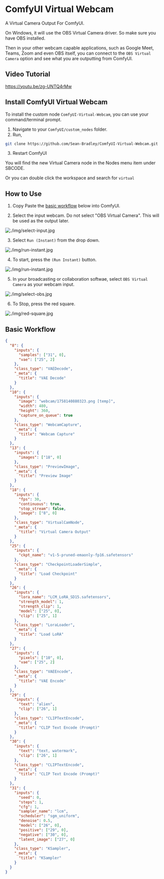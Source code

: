 # ComfyUI Virtual Webcam

A Virtual Camera Output For ComfyUI.

On Windows, it will use the OBS Virtual Camera driver. So make sure you have OBS installed.

Then in your other webcam capable applications, such as Google Meet, Teams, Zoom and even OBS itself, you can connect to the `OBS Virtual Camera` option and see what you are outputting from ComfyUI.

## Video Tutorial

https://youtu.be/zg-UNTQ4rMw

## Install ComfyUI Virtual Webcam

To install the custom node `ComfyUI-Virtual-Webcam`, you can use your command/terminal prompt.

1. Navigate to your `ComfyUI/custom_nodes` folder.
2. Run,

```bash
git clone https://github.com/Sean-Bradley/ComfyUI-Virtual-Webcam.git
```

3. Restart ComfyUI

You will find the new Virtual Camera node in the Nodes menu item under SBCODE.

Or you can double click the workspace and search for `virtual`

## How to Use

1. Copy Paste the [basic workflow](#basic-workflow) below into ComfyUI.

2. Select the input webcam. Do not select "OBS Virtual Camera". This will be used as the output later.

![./img/select-input.jpg](./img/select-input.jpg)

3. Select `Run (Instant)` from the drop down.

![./img/run-instant.jpg](./img/run-instant.jpg)

4. To start, press the `(Run Instant)` button.

![./img/run-instant.jpg](./img/tap-again.jpg)

5. In your broadcasting or collaboration softwae, select `OBS Virtual Camera` as your webcam input.

![./img/select-obs.jpg](./img/select-obs.jpg)

6. To Stop, press the red square.

![./img/red-square.jpg](./img/red-square.jpg)

## Basic Workflow

```json
{
  "8": {
    "inputs": {
      "samples": ["31", 0],
      "vae": ["25", 2]
    },
    "class_type": "VAEDecode",
    "_meta": {
      "title": "VAE Decode"
    }
  },
  "10": {
    "inputs": {
      "image": "webcam/1758140880323.png [temp]",
      "width": 480,
      "height": 360,
      "capture_on_queue": true
    },
    "class_type": "WebcamCapture",
    "_meta": {
      "title": "Webcam Capture"
    }
  },
  "13": {
    "inputs": {
      "images": ["18", 0]
    },
    "class_type": "PreviewImage",
    "_meta": {
      "title": "Preview Image"
    }
  },
  "18": {
    "inputs": {
      "fps": 30,
      "continuous": true,
      "stop_stream": false,
      "image": ["8", 0]
    },
    "class_type": "VirtualCamNode",
    "_meta": {
      "title": "Virtual Camera Output"
    }
  },
  "25": {
    "inputs": {
      "ckpt_name": "v1-5-pruned-emaonly-fp16.safetensors"
    },
    "class_type": "CheckpointLoaderSimple",
    "_meta": {
      "title": "Load Checkpoint"
    }
  },
  "26": {
    "inputs": {
      "lora_name": "LCM_LoRA_SD15.safetensors",
      "strength_model": 1,
      "strength_clip": 1,
      "model": ["25", 0],
      "clip": ["25", 1]
    },
    "class_type": "LoraLoader",
    "_meta": {
      "title": "Load LoRA"
    }
  },
  "27": {
    "inputs": {
      "pixels": ["10", 0],
      "vae": ["25", 2]
    },
    "class_type": "VAEEncode",
    "_meta": {
      "title": "VAE Encode"
    }
  },
  "29": {
    "inputs": {
      "text": "alien",
      "clip": ["26", 1]
    },
    "class_type": "CLIPTextEncode",
    "_meta": {
      "title": "CLIP Text Encode (Prompt)"
    }
  },
  "30": {
    "inputs": {
      "text": "text, watermark",
      "clip": ["26", 1]
    },
    "class_type": "CLIPTextEncode",
    "_meta": {
      "title": "CLIP Text Encode (Prompt)"
    }
  },
  "31": {
    "inputs": {
      "seed": 0,
      "steps": 1,
      "cfg": 1,
      "sampler_name": "lcm",
      "scheduler": "sgm_uniform",
      "denoise": 0.5,
      "model": ["26", 0],
      "positive": ["29", 0],
      "negative": ["30", 0],
      "latent_image": ["27", 0]
    },
    "class_type": "KSampler",
    "_meta": {
      "title": "KSampler"
    }
  }
}
```

